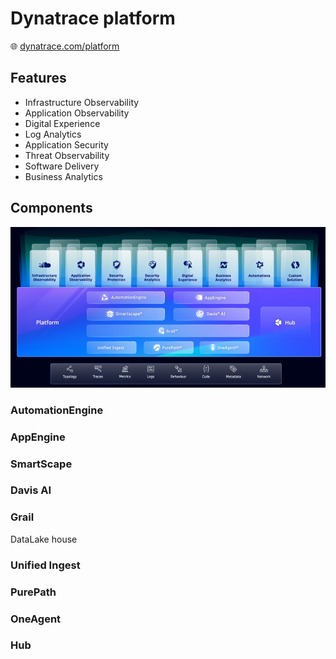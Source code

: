 # Dynatrace platform

🌐 [dynatrace.com/platform](https://www.dynatrace.com/platform/)

## Features

* Infrastructure Observability
* Application Observability
* Digital Experience
* Log Analytics
* Application Security
* Threat Observability
* Software Delivery
* Business Analytics

## Components

![Dyntrace platform schema](img/dynatrace-platform.png)

### AutomationEngine

### AppEngine

### SmartScape

### Davis AI

### Grail

DataLake house

### Unified Ingest

### PurePath

### OneAgent

### Hub
